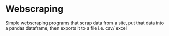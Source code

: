 # Webscraping
Simple webscraping programs that scrap data from a site, put that data into a pandas dataframe, then exports it to a file i.e. csv/ excel
